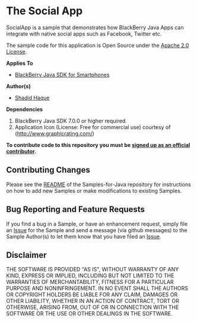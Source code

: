 # The Social App

SocialApp is a sample that demonstrates how BlackBerry Java Apps can integrate with native social apps such as Facebook, Twitter etc.

The sample code for this application is Open Source under the [Apache 2.0 License](http://www.apache.org/licenses/LICENSE-2.0.html).

**Applies To**

* [BlackBerry Java SDK for Smartphones](http://us.blackberry.com/developers/javaappdev/)


**Author(s)** 

* [Shadid Haque](https://github.com/shaque)


**Dependencies**

1. BlackBerry Java SDK 7.0.0 or higher required.
2. Application Icon (License: Free for commercial use) courtesy of (http://www.graphicrating.com/)


**To contribute code to this repository you must be [signed up as an official contributor](http://blackberry.github.com/howToContribute.html).**


## Contributing Changes

Please see the [README](https://github.com/blackberry/Samples-for-Java) of the Samples-for-Java repository for instructions on how to add new Samples or make modifications to existing Samples.


## Bug Reporting and Feature Requests

If you find a bug in a Sample, or have an enhancement request, simply file an [Issue](https://github.com/blackberry/Samples-for-Java/issues) for the Sample and send a message (via github messages) to the Sample Author(s) to let them know that you have filed an [Issue](https://github.com/blackberry/Samples-for-Java/issues).


## Disclaimer

THE SOFTWARE IS PROVIDED "AS IS", WITHOUT WARRANTY OF ANY KIND, EXPRESS OR IMPLIED, INCLUDING BUT NOT LIMITED TO THE WARRANTIES OF MERCHANTABILITY, FITNESS FOR A PARTICULAR PURPOSE AND NONINFRINGEMENT. IN NO EVENT SHALL THE AUTHORS OR COPYRIGHT HOLDERS BE LIABLE FOR ANY CLAIM, DAMAGES OR OTHER LIABILITY, WHETHER IN AN ACTION OF CONTRACT, TORT OR OTHERWISE, ARISING FROM, OUT OF OR IN CONNECTION WITH THE SOFTWARE OR THE USE OR OTHER DEALINGS IN THE SOFTWARE.